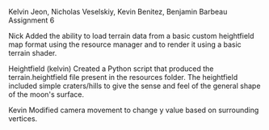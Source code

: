 Kelvin Jeon, Nicholas Veselskiy, Kevin Benitez, Benjamin Barbeau
Assignment 6

Nick
Added the ability to load terrain data from a basic custom heightfield map format using the resource manager and to render it using a basic terrain shader.

Heightfield (kelvin)
Created a Python script that produced the terrain.heightfield file present in the resources folder. The heightfield included simple craters/hills to give the sense and feel of the general shape of the moon's surface.

Kevin
Modified camera movement to change y value based on surrounding vertices.
